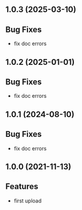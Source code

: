## 1.0.3 (2025-03-10)

## Bug Fixes

- fix doc errors

## 1.0.2 (2025-01-01)

## Bug Fixes

- fix doc errors

## 1.0.1 (2024-08-10)

## Bug Fixes

- fix doc errors

## 1.0.0 (2021-11-13)

## Features

- first upload